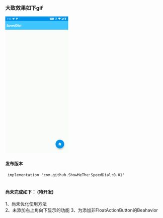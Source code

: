 ### 大致效果如下gif  
<img src="https://github.com/ShowMeThe/SpeedDial/blob/master/gif/20191111.gif" width = "200" alt = "演示效果" />

#### 发布版本
```
 implementation 'com.github.ShowMeThe:SpeedDial:0.01'
 
```
#### 尚未完成如下：  (待开发)
1、尚未优化使用方法  
2、未添加右上角向下显示的功能
3、为添加非FloatActionButton的Beahavior
